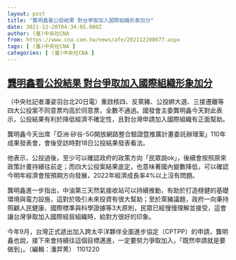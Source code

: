 ```yaml
---
layout: post
title: "龔明鑫看公投結果 對台爭取加入國際組織形象加分"
date: 2021-12-20T04:34:05.000Z
author: (臺)中央社CNA
from: https://www.cna.com.tw/news/afe/202112200077.aspx
tags: [ (臺)中央社CNA ]
categories: [ (臺)中央社CNA ]
---
```

<!--1639974845000-->
[龔明鑫看公投結果 對台爭取加入國際組織形象加分](https://www.cna.com.tw/news/afe/202112200077.aspx)
------

<div>
<div></div><div><p>（中央社記者潘姿羽台北20日電）重啟核四、反萊豬、公投綁大選、三接遷離等四大公投案不同意票均高於同意票，全數不通過。國發會主委龔明鑫今天對此表示，公投結果有利於降低經濟不確定性，且對台灣申請加入國際組織有正面幫助。</p><p>龔明鑫今天出席「亞洲‧矽谷-5G開放網路整合驗證暨推廣計畫委託辦理案」110年成果發表會，會後受訪時對18日公投結果發表看法。</p><p>他表示，公投過後，至少可以確認政府的政策方向「民眾說ok」，後續會按照原來政策計畫持續往前走；而四大公投案結果底定，也意味著國內變數降低，可以確認今明年經濟會按預期方向發展，2022年經濟成長率4%以上沒有問題。</p><p>龔明鑫進一步指出，中油第三天然氣接收站可以持續推動，有助於打造穩健的基礎環境與電力設施，這對於吸引未來投資有很大幫助；至於萊豬議題，政府一向秉持照顧人民健康、國際標準與科學證據等3大原則，民眾已經慢慢理解並接受，這會讓台灣爭取加入國際經貿組織時，給對方很好的印象。</p><p>今年9月，台灣正式遞出加入跨太平洋夥伴全面進步協定（CPTPP）的申請，龔明鑫也說，接下來會持續往這個目標邁進，一定要努力爭取加入，「既然申請就是要做到」。（編輯：潘羿菁） 1101220</p></div>
</div>
